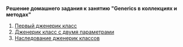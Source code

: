 **Решение домашнего задания к занятию "Generics в коллекциях и методах"**

1. [Первый дженерик класс](src/task1)	
2. [Дженерик класс с двумя параметрами](src/task2)
3. [Наследование дженерик классов](src/task3)